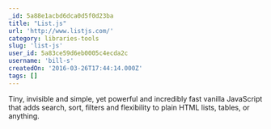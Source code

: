 ```yaml
---
_id: 5a88e1acbd6dca0d5f0d23ba
title: "List.js"
url: 'http://www.listjs.com/'
category: libraries-tools
slug: 'list-js'
user_id: 5a83ce59d6eb0005c4ecda2c
username: 'bill-s'
createdOn: '2016-03-26T17:44:14.000Z'
tags: []
---
```


Tiny, invisible and simple, yet powerful and incredibly fast vanilla JavaScript that adds search, sort, filters and flexibility to plain HTML lists, tables, or anything.
